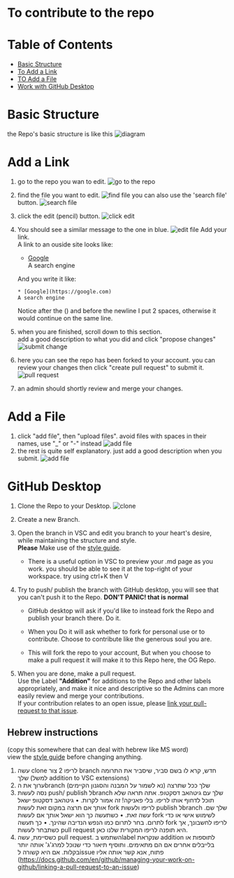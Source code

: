 # To contribute to the repo

# Table of Contents 
* [Basic Structure](#basic-structure)
* [To Add a Link](#add-a-link)
* [TO Add a File](#add-a-file)
* [Work with GitHub Desktop](#Github-Desktop)

# Basic Structure
the Repo's basic structure is like this
![diagram](teach/Repo%20Diagram%20-%20new.png)



# Add a Link
1. go to the repo you wan to edit.
![go to the repo](teach/bylink/0goto_repo.png)
1. find the file you want to edit.
![find file](teach/bylink/1find_file.png)
you can also use the 'search file' button. 
![search file](teach/bylink/searchfile.png)

1. click the edit (pencil) button.
![click edit](teach/bylink/2click_edit.png)
1. You should see a similar message to the one in blue.
![edit file](teach/bylink/3editing_file.png)
Add your link.  
A link to an ouside site looks like:
    * [Google](google.com)  
    A search engine  

    And you write it like:
    ````
    * [Google](https://google.com)    
    A search engine
    ````
    Notice after the () and before the newline I put 2 spaces, otherwise it would continue on the same line.

5. when you are finished, scroll down to this section.  
add a good description to what you did and click "propose changes"
![submit change](teach/bylink/4submit_change.png)
1. here you can see the repo has been forked to your account.
you can review your changes then click "create pull request" to submit it.
![pull request](teach/bylink/5pull-request.png)

1. an admin should shortly review and merge your changes.

# Add a File
1. click "add file", then "upload files". avoid files with spaces in their names, use "_" or "-" instead
![add file](teach/file/addfile.png)
1. the rest is quite self explanatory. just add a good description when you submit.
![add file](teach/file/addfile.png)

# GitHub Desktop
1. Clone the Repo to your Desktop.
![clone](teach/file/fork.png)

2. Create a new Branch.

3. Open the branch in VSC and edit you branch to your heart's desire, while maintaining the structure and style.  
__Please__ Make use of the [style guide](./style-guide.md).
    * There is a useful option in VSC to preview your .md page as you work. you should be able to see it at the top-right of your workspace. try using ctrl+K then V

4. Try to push/ publish the branch with GitHub desktop, you will see that you can't push it to the Repo.
__DON'T PANIC! that is normal__

    * GitHub desktop will ask if you'd like to instead fork the Repo and publish your branch there. Do it.

    * When you Do it will ask whether to fork for personal use or to contribute. Choose to contribute like the generous soul you are.

    * This will fork the repo to your account, But when you choose to make a pull request it will make it to this Repo here, the OG Repo.

5. When you are done, make a pull request.  
Use the Label __"Addition"__ for additions to the Repo and other labels appropriately, and make it nice and descriptive so the Admins can more easily review and merge your contributions.  
 If your contribution relates to an open issue, please [link your pull-request to that issue](https://docs.github.com/en/github/managing-your-work-on-github/linking-a-pull-request-to-an-issue).

## Hebrew instructions 
(copy this somewhere that can deal with hebrew like MS word)  
view the [style guide](./style-guide.md) before changing anything.
1. עשה clone לריפו
2 צור branch חדש, קרא לו בשם סביר, שיסביר את התרומה שלך (למשל addition to VSC extensions)
3. ערוך את הbranch שלך ככל שתרצה (נא לשמור על המבנה והסגנון הקיימים)
4. נסה לעשות  push/ publish לbranch שלך עם גיטהאב דסקטופ. אתה תראה שלא תוכל לדחוף אותו לריפו. בלי פאניקה! זה אמור לקרות.
•	גיטהאב דסקטופ ישאל אותך אם תרצה במקום זאת לעשות fork לריפו ולעשות publish לbranch שלך שם. עשה זאת.
•	כשתעשה כך הוא ישאל אותך אם לעשות fork לשימוש אישי או כדי לתרום. בחר לתרום כמו הנפש הנדיבה שהינך.
•	כך תעשה fork לריפו לחשבונך, אך כשתבחר לעשות pull request היא תופנה לריפו המקורית שלנו כאן.
5. כשסיימת, עשה  pull request. השתמש בlabel שנקראת addition לתוספות או בלייבלים אחרים אם הם מתאימים. ותוסיף תיאור כדי שנוכל למרג'ג' אותה יותר בקלות. אם היא קשורה לissue פתוח, אנא קשר אותה אליו (https://docs.github.com/en/github/managing-your-work-on-github/linking-a-pull-request-to-an-issue)
